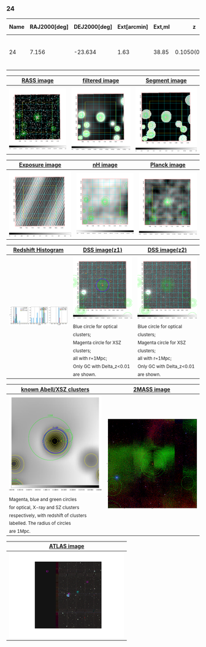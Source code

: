 <div STYLE="page-break-after: always;"></div>

### 24

|Name|RAJ2000[deg]|DEJ2000[deg] |Ext[arcmin]| Ext,ml | z | z_src| C|GC(XSZ,Delta_z<0.01)| GC(OPT,Delta_z<0.01)|GC| R_sig[arcmin] | R500[arcmin] | R500[Mpc]| CRsig[c/s] | CR500[c/s] |L500[1E44 erg/s]|F500[1E-12 erg/s/cm^2]| M500[1E14 Msun]|Tx[keV]|Cnt_sig|Beta|Rc[arcmin]|Comment|Alias|
|---|---|---|---|---|---|------|---|--------|---------|----------|---|---|---|---|---|---|---|---|---|---|---|---|---|---|
|24| 7.156| -23.634| 1.63| 38.85| 0.1050(0.008)| z1, z_xsz| B| MCXC, PSZ2, Tar| A, W| A, MCXC, N, PSZ2, Tar, W| 14.162| 8.311| 0.960| 0.282(0.048)| 0.264(0.045)| 1.478(0.145)| 5.253(0.515)| 2.78(0.14)| 4.16(0.13)| 80.8| 0.866(-0.126+0.094)| 3.649(-0.736+0.553)| -| k144|

|[RASS image](../image/24/24_img.pdf)|[filtered image](../image/24/24_fil.pdf)|[Segment image](../image/24/24_seg.pdf)|
|-------------------|--------------------|-------------------|
| <img src="../image/24/24_img.png" width="300">  | <img src="../image/24/24_fil.png" width="300">   | <img src="../image/24/24_seg.png" width="300">  |

|[Exposure image](../image/24/24_mex.pdf)| [nH image](../image/24/24_nh.pdf)| [Planck image](../image/24/24_p.pdf)|
|-------------------|--------------------|-------------------|
|<img src="../image/24/24_mex.png" width="300">   | <img src="../image/24/24_nh.png" width="300">    | <img src="../image/24/24_p.png" width="300"> |

|[Redshift Histogram](../image/24/24_zg.pdf) | [DSS image(z1)](../image/24/24_dss_z1.pdf)      |  [DSS image(z2)](../image/24/24_dss_z2.pdf)    |
|-------------------|--------------------|-------------------|
|<img src="../image/24/24_zg.png" width="300"> |<img src="../image/24/24_dss_z1.png" width="300"> <sub><br>Blue circle for optical clusters; <br>Magenta circle for XSZ clusters; <br>all with r=1Mpc; <br>Only GC with Delta_z<0.01 are shown. </sub>| <img src="../image/24/24_dss_z2.png" width="300"><sub><br>Blue circle for optical clusters; <br>Magenta circle for XSZ clusters; <br>all with r=1Mpc; <br>Only GC with Delta_z<0.01 are shown. </sub> |

|[known Abell/XSZ clusters](../image/24/24_gc.pdf) | [2MASS image](../image/24/24_2mass.pdf)      |
|-------------------|-------------------|
|<img src=../image/24/24_gc.png width="300"> <br><sub>Magenta, blue and green circles <br>for optical, X-ray and SZ clusters <br>respectively, with redshift of clusters <br>labelled. The radius of circles <br>are 1Mpc.</sub>|<img src="../image/24/24_2mass.png" width="300">  |

|[ATLAS image](../image/24/24_s.pdf)        |
|-------------------|
| <img src="../image/24/24_s.pdf" width="300">  |
